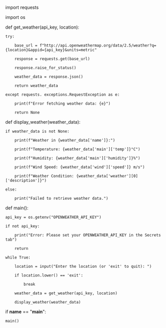 import requests

import os


def get_weather(api_key, location):


    try:

        base_url = f"http://api.openweathermap.org/data/2.5/weather?q={location}&appid={api_key}&units=metric"

        response = requests.get(base_url)

        response.raise_for_status()

        weather_data = response.json()

        return weather_data

    except requests. exceptions.RequestException as e:

        print(f"Error fetching weather data: {e}")

        return None


def display_weather(weather_data):

    if weather_data is not None:

        print(f"Weather in {weather_data['name']}:")

        print(f"Temperature: {weather_data['main']['temp']}°C")

        print(f"Humidity: {weather_data['main']['humidity']}%")

        print(f"Wind Speed: {weather_data['wind']['speed']} m/s")

        print(f"Weather Condition: {weather_data['weather'][0]['description']}")

    else:

        print("Failed to retrieve weather data.")


def main():

    api_key = os.getenv("OPENWEATHER_API_KEY")

    if not api_key:

        print("Error: Please set your OPENWEATHER_API_KEY in the Secrets tab")

        return

    while True:

        location = input("Enter the location (or 'exit' to quit): ")

        if location.lower() == 'exit':

            break

        weather_data = get_weather(api_key, location)

        display_weather(weather_data)


if __name__ == "__main__":

    main()
